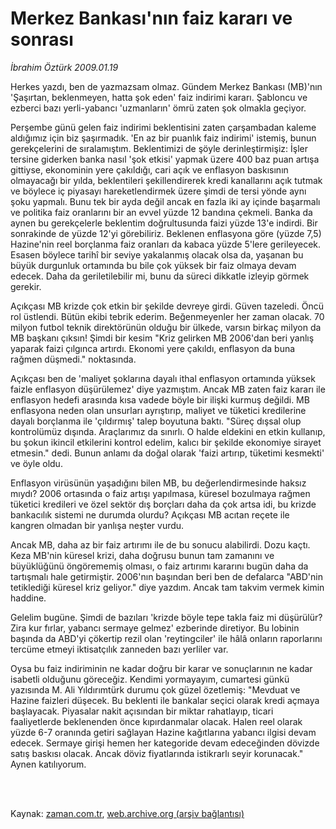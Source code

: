 # Merkez Bankası'nın  faiz kararı ve sonrası

*İbrahim Öztürk 2009.01.19*

<td class="columnist-detail">
<p>Herkes yazdı, ben de yazmazsam olmaz. Gündem Merkez Bankası (MB)'nın 'Şaşırtan, beklenmeyen, hatta şok eden' faiz indirimi kararı. Şabloncu ve ezberci bazı yerli-yabancı 'uzmanların' ömrü zaten şok olmakla geçiyor.</p>
<p>
<div id="haberMetinDiv">
<p>Perşembe günü gelen faiz indirimi beklentisini zaten çarşambadan kaleme aldığımız için biz şaşırmadık. 'En az bir puanlık faiz indirimi' istemiş, bunun gerekçelerini de sıralamıştım. Beklentimizi de şöyle derinleştirmişiz: İşler tersine giderken banka nasıl 'şok etkisi' yapmak üzere 400 baz puan artışa gittiyse, ekonominin yere çakıldığı, cari açık ve enflasyon baskısının olmayacağı bir yılda, beklentileri şekillendirerek kredi kanallarını açık tutmak ve böylece iç piyasayı hareketlendirmek üzere şimdi de tersi yönde aynı şoku yapmalı. Bunu tek bir ayda değil ancak en fazla iki ay içinde başarmalı ve politika faiz oranlarını bir an evvel yüzde 12 bandına çekmeli. Banka da aynen bu gerekçelerle beklentim doğrultusunda faizi yüzde 13'e indirdi. Bir sonrakinde de yüzde 12'yi görebiliriz. Beklenen enflasyona göre (yüzde 7,5) Hazine'nin reel borçlanma faiz oranları da kabaca yüzde 5'lere gerileyecek. Esasen böylece tarihî bir seviye yakalanmış olacak olsa da, yaşanan bu büyük durgunluk ortamında bu bile çok yüksek bir faiz olmaya devam edecek. Daha da geriletilebilir mi, bunu da süreci dikkatle izleyip görmek gerekir. 
<p>Açıkçası MB krizde çok etkin bir şekilde devreye girdi. Güven tazeledi. Öncü rol üstlendi. Bütün ekibi tebrik ederim. Beğenmeyenler her zaman olacak. 70 milyon futbol teknik direktörünün olduğu bir ülkede, varsın birkaç milyon da MB başkanı çıksın! Şimdi bir kesim "Kriz gelirken MB 2006'dan beri yanlış yaparak faizi çılgınca artırdı. Ekonomi yere çakıldı, enflasyon da buna rağmen düşmedi." noktasında. 
<p>Açıkçası ben de 'maliyet şoklarına dayalı ithal enflasyon ortamında yüksek faizle enflasyon düşürülemez' diye yazmıştım. Ancak MB zaten faiz kararı ile enflasyon hedefi arasında kısa vadede böyle bir ilişki kurmuş değildi. MB enflasyona neden olan unsurları ayrıştırıp, maliyet ve tüketici kredilerine dayalı borçlanma ile 'çıldırmış' talep boyutuna baktı. "Süreç dışsal olup kontrolümüz dışında. Araçlarımız da sınırlı. O halde eldekini en etkin kullanıp, bu şokun ikincil etkilerini kontrol edelim, kalıcı bir şekilde ekonomiye sirayet etmesin." dedi. Bunun anlamı da doğal olarak 'faizi artırıp, tüketimi kesmekti' ve öyle oldu. 
<p>Enflasyon virüsünün yaşadığını bilen MB, bu değerlendirmesinde haksız mıydı? 2006 ortasında o faiz artışı yapılmasa, küresel bozulmaya rağmen tüketici kredileri ve özel sektör dış borçları daha da çok artsa idi, bu krizde bankacılık sistemi ne durumda olurdu? Açıkçası MB acıtan reçete ile kangren olmadan bir yanlışa neşter vurdu. 
<p>Ancak MB, daha az bir faiz artırımı ile de bu sonucu alabilirdi. Dozu kaçtı. Keza MB'nin küresel krizi, daha doğrusu bunun tam zamanını ve büyüklüğünü öngörememiş olması, o faiz artırımı kararını bugün daha da tartışmalı hale getirmiştir. 2006'nın başından beri ben de defalarca "ABD'nin tetiklediği küresel kriz geliyor." diye yazdım. Ancak tam takvim vermek kimin haddine. 
<p>Gelelim bugüne. Şimdi de bazıları 'krizde böyle tepe takla faiz mi düşürülür? Zira kur fırlar, yabancı sermaye gelmez' ezberinde diretiyor. Bu lobinin başında da ABD'yi çökertip rezil olan 'reytingciler' ile hâlâ onların raporlarını tercüme etmeyi iktisatçılık zanneden bazı yerliler var. 
<p>Oysa bu faiz indiriminin ne kadar doğru bir karar ve sonuçlarının ne kadar isabetli olduğunu göreceğiz. Kendimi yormayayım, cumartesi günkü yazısında M. Ali Yıldırımtürk durumu çok güzel özetlemiş: "Mevduat ve Hazine faizleri düşecek. Bu beklenti ile bankalar seçici olarak kredi açmaya başlayacak. Piyasalar nakit açısından bir miktar rahatlayıp, ticari faaliyetlerde beklenenden önce kıpırdanmalar olacak. Halen reel olarak yüzde 6-7 oranında getiri sağlayan Hazine kağıtlarına yabancı ilgisi devam edecek. Sermaye girişi hemen her kategoride devam edeceğinden dövizde satış baskısı olacak. Ancak döviz fiyatlarında istikrarlı seyir korunacak." Aynen katılıyorum.</p></p></p></p></p></p></p></div>
</p>


<p><br>
		 </br></p></td>

Kaynak: [zaman.com.tr](http://zaman.com.tr/yazar.do?yazino=805303), [web.archive.org (arşiv bağlantısı)](http://web.archive.org/web/20120404055901/http://www.zaman.com.tr:80/yazar.do?yazino=805303)
